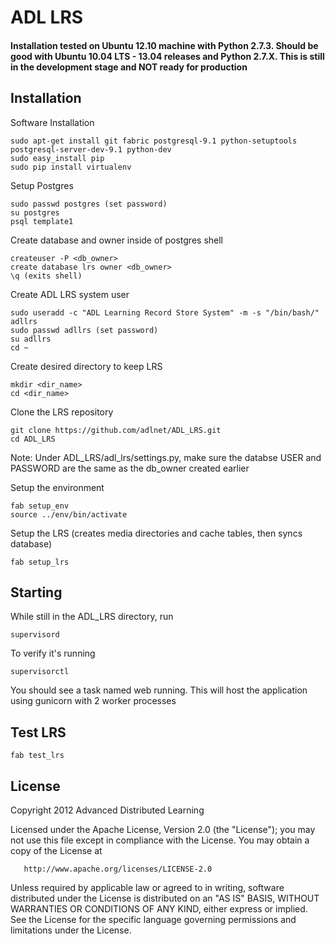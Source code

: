 # ADL LRS 

#### Installation tested on Ubuntu 12.10 machine with Python 2.7.3. Should be good with Ubuntu 10.04 LTS - 13.04 releases and Python 2.7.X. This is still in the development stage and NOT ready for production

## Installation

Software Installation

    sudo apt-get install git fabric postgresql-9.1 python-setuptools postgresql-server-dev-9.1 python-dev
    sudo easy_install pip
    sudo pip install virtualenv

Setup Postgres

    sudo passwd postgres (set password)
    su postgres
    psql template1
    
Create database and owner inside of postgres shell

    createuser -P <db_owner>
    create database lrs owner <db_owner>
    \q (exits shell)
    
Create ADL LRS system user

    sudo useradd -c "ADL Learning Record Store System" -m -s "/bin/bash/" adllrs
    sudo passwd adllrs (set password)
    su adllrs
    cd ~
    
Create desired directory to keep LRS

    mkdir <dir_name>
    cd <dir_name>
    
Clone the LRS repository

    git clone https://github.com/adlnet/ADL_LRS.git
    cd ADL_LRS
    
Note: Under ADL_LRS/adl_lrs/settings.py, make sure the databse USER and PASSWORD are the same as the db_owner created earlier

Setup the environment

    fab setup_env
    source ../env/bin/activate 
    
Setup the LRS (creates media directories and cache tables, then syncs database)

    fab setup_lrs

## Starting
While still in the ADL_LRS directory, run

    supervisord

To verify it's running

    supervisorctl

You should see a task named web running. This will host the application using gunicorn with 2 worker processes

## Test LRS
    
    fab test_lrs

## License
   Copyright 2012 Advanced Distributed Learning

   Licensed under the Apache License, Version 2.0 (the "License");
   you may not use this file except in compliance with the License.
   You may obtain a copy of the License at

       http://www.apache.org/licenses/LICENSE-2.0

   Unless required by applicable law or agreed to in writing, software
   distributed under the License is distributed on an "AS IS" BASIS,
   WITHOUT WARRANTIES OR CONDITIONS OF ANY KIND, either express or implied.
   See the License for the specific language governing permissions and
   limitations under the License.
